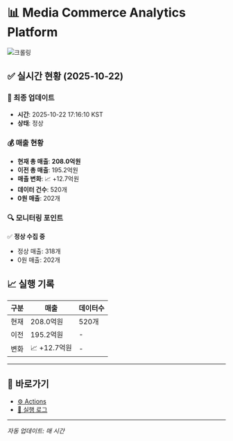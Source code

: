 # 📊 Media Commerce Analytics Platform

![크롤링](https://img.shields.io/badge/크롤링-정상-green)

## ✅ 실시간 현황 (2025-10-22)

### 📍 최종 업데이트
- **시간**: 2025-10-22 17:16:10 KST
- **상태**: 정상

### 💰 매출 현황
- **현재 총 매출**: **208.0억원**
- **이전 총 매출**: 195.2억원
- **매출 변화**: 📈 +12.7억원
- **데이터 건수**: 520개
- **0원 매출**: 202개

### 🔍 모니터링 포인트

✅ **정상 수집 중**
- 정상 매출: 318개
- 0원 매출: 202개


## 📈 실행 기록

| 구분 | 매출 | 데이터수 |
|------|------|----------|
| 현재 | 208.0억원 | 520개 |
| 이전 | 195.2억원 | - |
| 변화 | 📈 +12.7억원 | - |

---

## 🔗 바로가기

- [⚙️ Actions](../../actions)
- [📝 실행 로그](../../actions/workflows/daily_scraping.yml)

---

*자동 업데이트: 매 시간*
